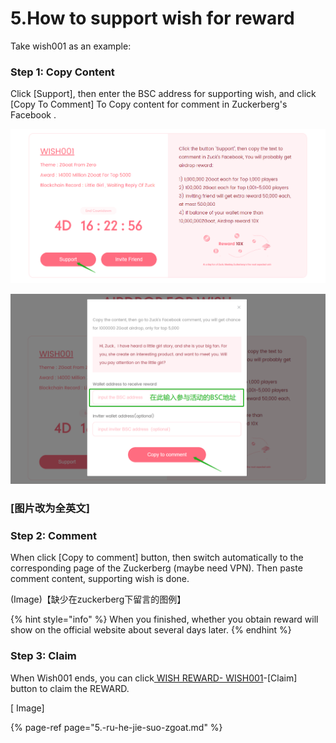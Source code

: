 # 5.How to support wish for reward

Take wish001 as an example:

### Step 1: Copy Content 

Click \[Support\], then enter the BSC address for supporting wish, and click \[Copy To Comment\] To Copy content for comment in Zuckerberg's Facebook .

![](../../.gitbook/assets/ru-he-can-yu-xin-yuan-dan-1.png)

![](../../.gitbook/assets/ru-he-can-yu-xin-yuan-dan-2.png)

### \[图片改为全英文\]

### Step 2: Comment

When click \[Copy to comment\] button, then switch automatically to the corresponding page of the Zuckerberg \(maybe need VPN\). Then paste comment content, supporting wish is done.

\(Image\)【缺少在zuckerberg下留言的图例】

{% hint style="info" %}
When you finished, whether you obtain reward will show on the official website about  several days later.
{% endhint %}



### Step 3: Claim

When Wish001 ends, you can click[ WISH REWARD- WISH001](http://zgoat.org/reward%20)-\[Claim\] button to claim the REWARD.



\[ Image\]



{% page-ref page="5.-ru-he-jie-suo-zgoat.md" %}



